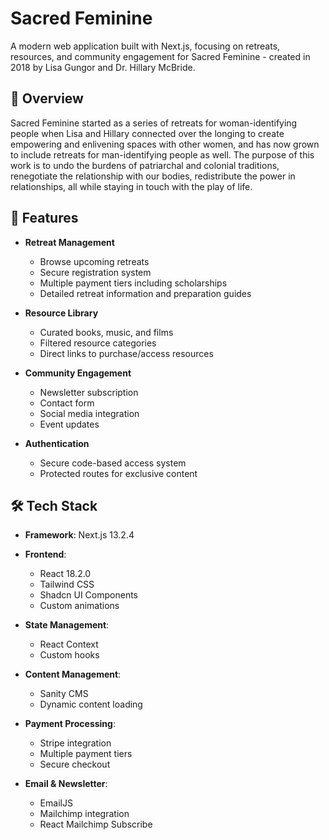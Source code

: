 # Sacred Feminine

A modern web application built with Next.js, focusing on retreats, resources, and community engagement for Sacred Feminine - created in 2018 by Lisa Gungor and Dr. Hillary McBride.

## 🌟 Overview

Sacred Feminine started as a series of retreats for woman-identifying people when Lisa and Hillary connected over the longing to create empowering and enlivening spaces with other women, and has now grown to include retreats for man-identifying people as well. The purpose of this work is to undo the burdens of patriarchal and colonial traditions, renegotiate the relationship with our bodies, redistribute the power in relationships, all while staying in touch with the play of life.

## 💫 Features

- **Retreat Management**
  - Browse upcoming retreats
  - Secure registration system
  - Multiple payment tiers including scholarships
  - Detailed retreat information and preparation guides

- **Resource Library**
  - Curated books, music, and films
  - Filtered resource categories
  - Direct links to purchase/access resources

- **Community Engagement**
  - Newsletter subscription
  - Contact form
  - Social media integration
  - Event updates

- **Authentication**
  - Secure code-based access system
  - Protected routes for exclusive content

## 🛠️ Tech Stack

- **Framework**: Next.js 13.2.4
- **Frontend**:
  - React 18.2.0
  - Tailwind CSS
  - Shadcn UI Components
  - Custom animations
- **State Management**:
  - React Context
  - Custom hooks

- **Content Management**:
  - Sanity CMS
  - Dynamic content loading

- **Payment Processing**:
  - Stripe integration
  - Multiple payment tiers
  - Secure checkout

- **Email & Newsletter**:
  - EmailJS
  - Mailchimp integration
  - React Mailchimp Subscribe
